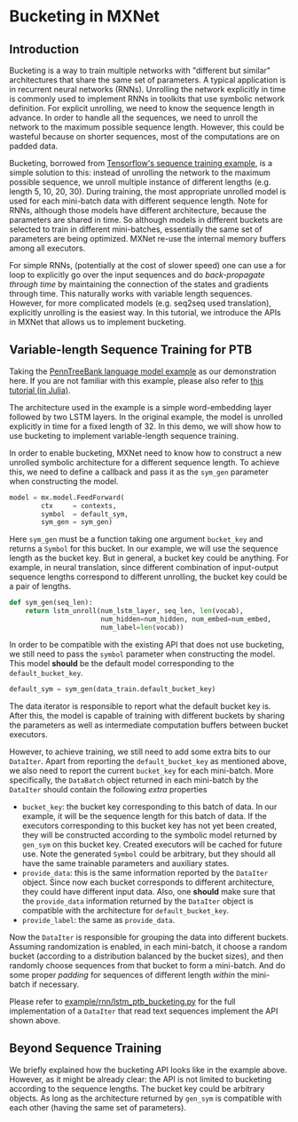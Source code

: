 # Bucketing in MXNet

## Introduction

Bucketing is a way to train multiple networks with "different but similar" architectures that share the same set of parameters. A typical application is in recurrent neural networks (RNNs). Unrolling the network explicitly in time is commonly used to implement RNNs in toolkits that use symbolic network definition. For explicit unrolling, we need to know the sequence length in advance. In order to handle all the sequences, we need to unroll the network to the maximum possible sequence length. However, this could be wasteful because on shorter sequences, most of the computations are on padded data.

Bucketing, borrowed from [Tensorflow's sequence training example](https://www.tensorflow.org/versions/v0.6.0/tutorials/seq2seq/index.html), is a simple solution to this: instead of unrolling the network to the maximum possible sequence, we unroll multiple instance of different lengths (e.g. length 5, 10, 20, 30). During training, the most appropriate unrolled model is used for each mini-batch data with different sequence length. Note for RNNs, although those models have different architecture, because the parameters are shared in time. So although models in different buckets are selected to train in different mini-batches, essentially the same set of parameters are being optimized. MXNet re-use the internal memory buffers among all executors.

For simple RNNs, (potentially at the cost of slower speed) one can use a for loop to explicitly go over the input sequences and do *back-propagate through time* by maintaining the connection of the states and gradients through time. This naturally works with variable length sequences. However, for more complicated models (e.g. seq2seq used translation), explicitly unrolling is the easiest way. In this tutorial, we introduce the APIs in MXNet that allows us to implement bucketing.

## Variable-length Sequence Training for PTB

Taking the [PennTreeBank language model example](https://github.com/dmlc/mxnet/tree/master/example/rnn) as our demonstration here. If you are not familiar with this example, please also refer to [this tutorial (in Julia)](http://dmlc.ml/mxnet/2015/11/15/char-lstm-in-julia.html).

The architecture used in the example is a simple word-embedding layer followed by two LSTM layers. In the original example, the model is unrolled explicitly in time for a fixed length of 32. In this demo, we will show how to use bucketing to implement variable-length sequence training.

In order to enable bucketing, MXNet need to know how to construct a new unrolled symbolic architecture for a different sequence length. To achieve this, we need to define a callback and pass it as the `sym_gen` parameter when constructing the model.


```python
model = mx.model.FeedForward(
        ctx     = contexts,
        symbol  = default_sym,
        sym_gen = sym_gen)
```

Here `sym_gen` must be a function taking one argument `bucket_key` and returns a `Symbol` for this bucket. In our example, we will use the sequence length as the bucket key. But in general, a bucket key could be anything. For example, in neural translation, since different combination of input-output sequence lengths correspond to different unrolling, the bucket key could be a pair of lengths.

```python
def sym_gen(seq_len):
    return lstm_unroll(num_lstm_layer, seq_len, len(vocab),
                       num_hidden=num_hidden, num_embed=num_embed,
                       num_label=len(vocab))
```

In order to be compatible with the existing API that does not use bucketing, we still need to pass the `symbol` parameter when constructing the model. This model **should** be the default model corresponding to the `default_bucket_key`.

```python
default_sym = sym_gen(data_train.default_bucket_key)
```

The data iterator is responsible to report what the default bucket key is. After this, the model is capable of training with different buckets by sharing the parameters as well as intermediate computation buffers between bucket executors.

However, to achieve training, we still need to add some extra bits to our `DataIter`. Apart from reporting the `default_bucket_key` as mentioned above, we also need to report the current `bucket_key` for each mini-batch. More specifically, the `DataBatch` object returned in each mini-batch by the `DataIter` should contain the following *extra* properties

* `bucket_key`: the bucket key corresponding to this batch of data. In our example, it will be the sequence length for this batch of data. If the executors corresponding to this bucket key has not yet been created, they will be constructed according to the symbolic model returned by `gen_sym` on this bucket key. Created executors will be cached for future use. Note the generated `Symbol` could be arbitrary, but they should all have the same trainable parameters and auxiliary states.
* `provide_data`: this is the same information reported by the `DataIter` object. Since now each bucket corresponds to different architecture, they could have different input data. Also, one **should** make sure that the `provide_data` information returned by the `DataIter` object is compatible with the architecture for `default_bucket_key`.
* `provide_label`: the same as `provide_data`.

Now the `DataIter` is responsible for grouping the data into different buckets. Assuming randomization is enabled, in each mini-batch, it choose a random bucket (according to a distribution balanced by the bucket sizes), and then randomly choose sequences from that bucket to form a mini-batch. And do some proper *padding* for sequences of different length *within* the mini-batch if necessary.

Please refer to [example/rnn/lstm_ptb_bucketing.py](https://github.com/dmlc/mxnet/blob/master/example/rnn/lstm_ptb_bucketing.py) for the full implementation of a `DataIter` that read text sequences implement the API shown above.

## Beyond Sequence Training

We briefly explained how the bucketing API looks like in the example above. However, as it might be already clear: the API is not limited to bucketing according to the sequence lengths. The bucket key could be arbitrary objects. As long as the architecture returned by `gen_sym` is compatible with each other (having the same set of parameters).



